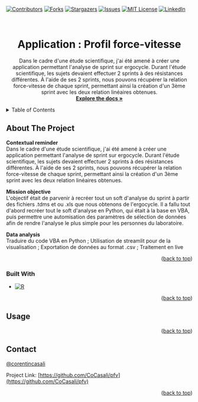 <a name="readme-top"></a>


[![Contributors][contributors-shield]][contributors-url]
[![Forks][forks-shield]][forks-url]
[![Stargazers][stars-shield]][stars-url]
[![Issues][issues-shield]][issues-url]
[![MIT License][license-shield]][license-url]
[![LinkedIn][linkedin-shield]][linkedin-url]



<!-- PROJECT LOGO -->
<br />
<div align="center">
  <a href="https://github.com/CoCasali/pfv">
    <!-- <img src="images/logo.png" alt="Logo" width="500" height="350"> -->
  </a>

<h1 align="center">Application : Profil force-vitesse</h1>

  <p align="center">
    Dans le cadre d'une étude scientifique, j'ai été amené à créer une application permettant l'analyse de sprint sur ergocycle. Durant l'étude scientifique, les sujets devaient effectuer 2 sprints à des résistances différentes. À l'aide de ses 2 sprints, nous pouvons récupérer la relation force-vitesse de chaque sprint, permettant ainsi la création d'un 3ème sprint avec les deux relation linéaires obtenues. 
    <br />
    <a href="https://github.com/CoCasali/pfv"><strong>Explore the docs »</strong></a>
    <br />

  </p>
</div>



<!-- TABLE OF CONTENTS -->
<details>
  <summary>Table of Contents</summary>
  <ol>
    <li>
      <a href="#about-the-project">About The Project</a>
      <ul>
        <li><a href="#built-with">Built With</a></li>
      </ul>
    </li>
    <li><a href="#usage">Usage</a></li>
    <li><a href="#contact">Contact</a></li>
  </ol>
</details>



<!-- ABOUT THE PROJECT -->
## About The Project

**Contextual reminder**\
Dans le cadre d'une étude scientifique, j'ai été amené à créer une application permettant l'analyse de sprint sur ergocycle. Durant l'étude scientifique, les sujets devaient effectuer 2 sprints à des résistances différentes. À l'aide de ses 2 sprints, nous pouvons récupérer la relation force-vitesse de chaque sprint, permettant ainsi la création d'un 3ème sprint avec les deux relation linéaires obtenues. 

**Mission objective**\
L'objectif était de parvenir à recréer tout un soft d'analyse du sprint à partir des fichiers .tdms et ou .xls que nous obtenons de l'ergocycle. Il a fallu tout d'abord recréer tout le soft d'analyse en Python, qui était à la base en VBA, puis permettre une automisation des paramètres de sélection de données afin de rendre l'analyse le plus simple pour les personnes du laboratoire. 

**Data analysis**\
Traduire du code VBA en Python ; 
Utilisation de streamlit pour de la visualisation ; 
Exportation de données au format .csv ; 
Traitement en live

<p align="right">(<a href="#readme-top">back to top</a>)</p>


### Built With

* [![R][R.icon]][R-url]

<p align="right">(<a href="#readme-top">back to top</a>)</p>



<!-- USAGE EXAMPLES -->
## Usage


<p align="right">(<a href="#readme-top">back to top</a>)</p>


<!-- CONTACT -->
## Contact

[@corentincasali](https://twitter.com/corentincasali)

Project Link: [https://github.com/CoCasali/pfv](https://github.com/CoCasali/pfv)

<p align="right">(<a href="#readme-top">back to top</a>)</p>


<!-- MARKDOWN LINKS & IMAGES -->
<!-- https://www.markdownguide.org/basic-syntax/#reference-style-links -->
[contributors-shield]: https://img.shields.io/github/contributors/CoCasali/market-study-chicken.svg?style=for-the-badge
[contributors-url]: https://github.com/CoCasali/market-study-chicken/graphs/contributors
[forks-shield]: https://img.shields.io/github/forks/CoCasali/market-study-chicken.svg?style=for-the-badge
[forks-url]: https://github.com/CoCasali/market-study-chicken/network/members
[stars-shield]: https://img.shields.io/github/stars/CoCasali/market-study-chicken.svg?style=for-the-badge
[stars-url]: https://github.com/CoCasali/market-study-chicken/stargazers
[issues-shield]: https://img.shields.io/github/issues/CoCasali/market-study-chicken.svg?style=for-the-badge
[issues-url]: https://github.com/CoCasali/market-study-chicken/issues
[license-shield]: https://img.shields.io/github/license/CoCasali/market-study-chicken.svg?style=for-the-badge
[license-url]: https://github.com/CoCasali/market-study-chicken/blob/master/LICENSE.txt
[linkedin-shield]: https://img.shields.io/badge/-LinkedIn-black.svg?style=for-the-badge&logo=linkedin&colorB=555
[linkedin-url]: https://linkedin.com/in/corentincasali
[Python.js]: https://img.shields.io/badge/Made%20with-Python-yellow?style=for-the-badge&logo=Python&logoColor=yellow
[Python-url]: https://www.python.org/
[Jupyter.icon]:https://img.shields.io/badge/Made%20with-Jupyter-orange?style=for-the-badge&logo=Jupyter
[Jupyter-url]:https://jupyter.org/try
[R.icon]:https://img.shields.io/badge/MADE%20WITH-R-blue?style=for-the-badge&logo=R
[R-url]:https://www.r-project.org/

